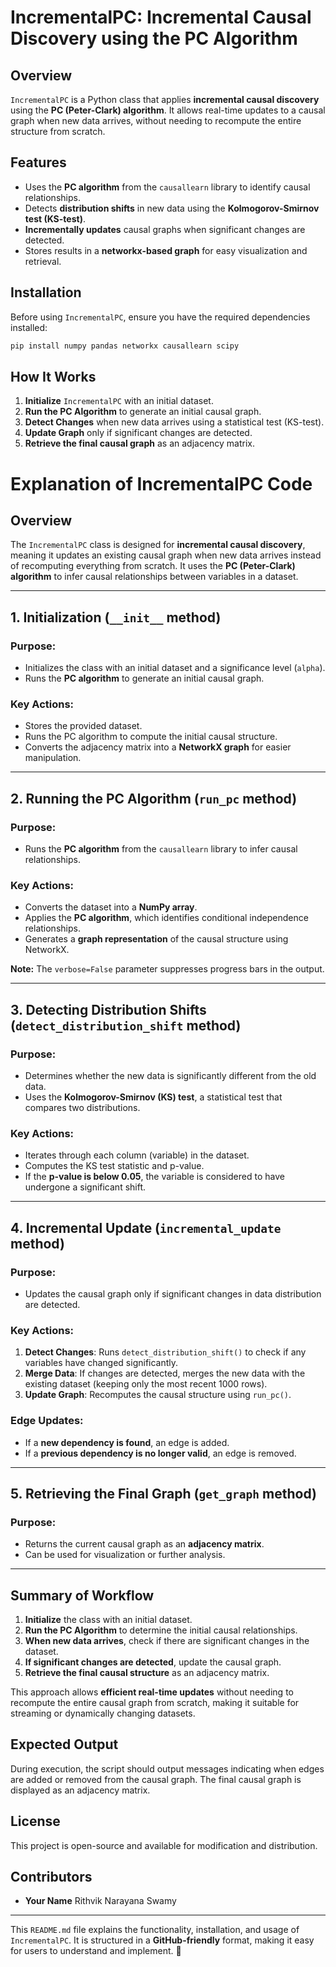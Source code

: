 # IncrementalPC: Incremental Causal Discovery using the PC Algorithm

## Overview
`IncrementalPC` is a Python class that applies **incremental causal discovery** using the **PC (Peter-Clark) algorithm**. It allows real-time updates to a causal graph when new data arrives, without needing to recompute the entire structure from scratch.

## Features
- Uses the **PC algorithm** from the `causallearn` library to identify causal relationships.
- Detects **distribution shifts** in new data using the **Kolmogorov-Smirnov test (KS-test)**.
- **Incrementally updates** causal graphs when significant changes are detected.
- Stores results in a **networkx-based graph** for easy visualization and retrieval.

## Installation
Before using `IncrementalPC`, ensure you have the required dependencies installed:

```sh
pip install numpy pandas networkx causallearn scipy
```

## How It Works
1. **Initialize** `IncrementalPC` with an initial dataset.
2. **Run the PC Algorithm** to generate an initial causal graph.
3. **Detect Changes** when new data arrives using a statistical test (KS-test).
4. **Update Graph** only if significant changes are detected.
5. **Retrieve the final causal graph** as an adjacency matrix.

# Explanation of IncrementalPC Code

## Overview
The `IncrementalPC` class is designed for **incremental causal discovery**, meaning it updates an existing causal graph when new data arrives instead of recomputing everything from scratch. It uses the **PC (Peter-Clark) algorithm** to infer causal relationships between variables in a dataset.

---
## 1. Initialization (`__init__` method)
### **Purpose:**
- Initializes the class with an initial dataset and a significance level (`alpha`).
- Runs the **PC algorithm** to generate an initial causal graph.

### **Key Actions:**
- Stores the provided dataset.
- Runs the PC algorithm to compute the initial causal structure.
- Converts the adjacency matrix into a **NetworkX graph** for easier manipulation.

---
## 2. Running the PC Algorithm (`run_pc` method)
### **Purpose:**
- Runs the **PC algorithm** from the `causallearn` library to infer causal relationships.

### **Key Actions:**
- Converts the dataset into a **NumPy array**.
- Applies the **PC algorithm**, which identifies conditional independence relationships.
- Generates a **graph representation** of the causal structure using NetworkX.

**Note:** The `verbose=False` parameter suppresses progress bars in the output.

---
## 3. Detecting Distribution Shifts (`detect_distribution_shift` method)
### **Purpose:**
- Determines whether the new data is significantly different from the old data.
- Uses the **Kolmogorov-Smirnov (KS) test**, a statistical test that compares two distributions.

### **Key Actions:**
- Iterates through each column (variable) in the dataset.
- Computes the KS test statistic and p-value.
- If the **p-value is below 0.05**, the variable is considered to have undergone a significant shift.

---
## 4. Incremental Update (`incremental_update` method)
### **Purpose:**
- Updates the causal graph only if significant changes in data distribution are detected.

### **Key Actions:**
1. **Detect Changes**: Runs `detect_distribution_shift()` to check if any variables have changed significantly.
2. **Merge Data**: If changes are detected, merges the new data with the existing dataset (keeping only the most recent 1000 rows).
3. **Update Graph**: Recomputes the causal structure using `run_pc()`.

### **Edge Updates:**
- If a **new dependency is found**, an edge is added.
- If a **previous dependency is no longer valid**, an edge is removed.

---
## 5. Retrieving the Final Graph (`get_graph` method)
### **Purpose:**
- Returns the current causal graph as an **adjacency matrix**.
- Can be used for visualization or further analysis.

---
## **Summary of Workflow**
1. **Initialize** the class with an initial dataset.
2. **Run the PC Algorithm** to determine the initial causal relationships.
3. **When new data arrives**, check if there are significant changes in the dataset.
4. **If significant changes are detected**, update the causal graph.
5. **Retrieve the final causal structure** as an adjacency matrix.

This approach allows **efficient real-time updates** without needing to recompute the entire causal graph from scratch, making it suitable for streaming or dynamically changing datasets.



## Expected Output
During execution, the script should output messages indicating when edges are added or removed from the causal graph. The final causal graph is displayed as an adjacency matrix.

## License
This project is open-source and available for modification and distribution.

## Contributors
- **Your Name** Rithvik Narayana Swamy

---

This `README.md` file explains the functionality, installation, and usage of `IncrementalPC`. It is structured in a **GitHub-friendly** format, making it easy for users to understand and implement. 🚀


